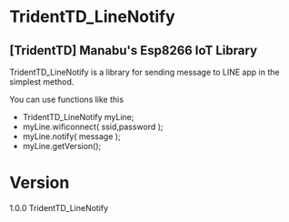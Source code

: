 TridentTD_LineNotify
============
[TridentTD] Manabu's Esp8266 IoT Library
---------------------------------------------

TridentTD_LineNotify is a library for
sending message to LINE app in the simplest method.

You can use functions like this

- TridentTD_LineNotify myLine;
- myLine.wificonnect( ssid,password );
- myLine.notify( message );
- myLine.getVersion();

Version
=====
1.0.0  TridentTD_LineNotify